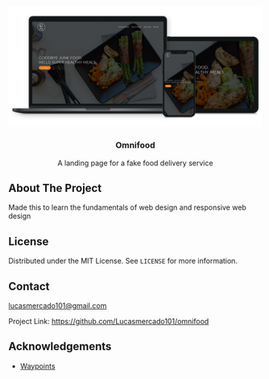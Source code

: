 [![Omnifood](mockup.png)](https://lucasmercado101.github.io/Omnifood/)

<p align="center">

  <h3 align="center">Omnifood</h3>

  <p align="center">
    A landing page for a fake food delivery service
  </p>
</p>

<!-- ABOUT THE PROJECT -->
## About The Project

Made this to learn the fundamentals of web design and responsive web design

## License

Distributed under the MIT License. See `LICENSE` for more information.

## Contact
lucasmercado101@gmail.com

Project Link: https://github.com/Lucasmercado101/omnifood

## Acknowledgements
* [Waypoints](https://imakewebthings.com/waypoints/)
